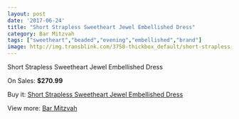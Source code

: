 ```yaml
---
layout: post
date: '2017-06-24'
title: "Short Strapless Sweetheart Jewel Embellished Dress"
category: Bar Mitzvah
tags: ["sweetheart","beaded","evening","embellished","brand"]
image: http://img.transblink.com/3750-thickbox_default/short-strapless-sweetheart-jewel-embellished-dress.jpg
---
```

Short Strapless Sweetheart Jewel Embellished Dress

On Sales: **$270.99**
<a href="https://www.transblink.com/en/bar-mitzvah/1191-short-strapless-sweetheart-jewel-embellished-dress.html"><amp-img layout="responsive" width="600" height="600" src="//img.transblink.com/3750-thickbox_default/short-strapless-sweetheart-jewel-embellished-dress.jpg" alt="Short Strapless Sweetheart Jewel Embellished Dress 0" /></a>
<a href="https://www.transblink.com/en/bar-mitzvah/1191-short-strapless-sweetheart-jewel-embellished-dress.html"><amp-img layout="responsive" width="600" height="600" src="//img.transblink.com/3752-thickbox_default/short-strapless-sweetheart-jewel-embellished-dress.jpg" alt="Short Strapless Sweetheart Jewel Embellished Dress 1" /></a>
<a href="https://www.transblink.com/en/bar-mitzvah/1191-short-strapless-sweetheart-jewel-embellished-dress.html"><amp-img layout="responsive" width="600" height="600" src="//img.transblink.com/3751-thickbox_default/short-strapless-sweetheart-jewel-embellished-dress.jpg" alt="Short Strapless Sweetheart Jewel Embellished Dress 2" /></a>

Buy it: [Short Strapless Sweetheart Jewel Embellished Dress](https://www.transblink.com/en/bar-mitzvah/1191-short-strapless-sweetheart-jewel-embellished-dress.html "Short Strapless Sweetheart Jewel Embellished Dress")

View more: [Bar Mitzvah](https://www.transblink.com/en/2-bar-mitzvah "Bar Mitzvah")